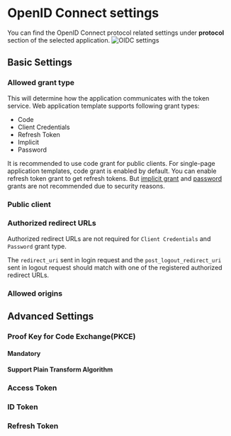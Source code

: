 # OpenID Connect settings

You can find the OpenID Connect protocol related settings under **protocol** section of the selected application. 
  <img :src="$withBase('/assets/img/guides/applications/app-protocol-settings.png')" alt="OIDC settings">
 
## Basic Settings
### Allowed grant type
This will determine how the application communicates with the token service. Web application template supports following grant types:
 - Code
 - Client Credentials
 - Refresh Token
 - Implicit
 - Password   

It is recommended to use code grant for public clients. For single-page application templates, code grant is enabled by default. 
You can enable refresh token grant to get refresh tokens. 
But [implicit grant](https://datatracker.ietf.org/doc/html/draft-ietf-oauth-security-topics-14#section-2.1.2) and [password](https://datatracker.ietf.org/doc/html/draft-ietf-oauth-security-topics-14#section-2.4) grants are not recommended due to security reasons.

### Public client
<CommonGuide guide='guides/fragments/manage-app/oidc-settings/public-client.md'/>

### Authorized redirect URLs
Authorized redirect URLs are not required for `Client Credentials` and `Password` grant type.

<CommonGuide guide='guides/fragments/manage-app/oidc-settings/authorized-urls.md'/>

The `redirect_uri` sent in <a :href="$withBase('/guides/applications/integrate-confidential-client/#get-authorization-code')">login</a> request and the `post_logout_redirect_uri` sent in <a :href="$withBase('/guides/applications/integrate-confidential-client/#logout-the-application')">logout request</a> should match with one of the registered authorized redirect URLs.


### Allowed origins
 <CommonGuide guide='guides/fragments/manage-app/oidc-settings/allowed-origin.md'/>
 
## Advanced Settings
### Proof Key for Code Exchange(PKCE)

#### Mandatory 
 <CommonGuide guide='guides/fragments/manage-app/oidc-settings/pkce-mandatory.md'/>

#### Support Plain Transform Algorithm
 <CommonGuide guide='guides/fragments/manage-app/oidc-settings/pkce-plain-text.md'/>

### Access Token
  <CommonGuide guide='guides/fragments/manage-app/oidc-settings/access-token.md'/>

### ID Token
 <CommonGuide guide='guides/fragments/manage-app/oidc-settings/id-token.md'/>

### Refresh Token
 <CommonGuide guide='guides/fragments/manage-app/oidc-settings/refresh-token.md'/>
